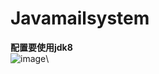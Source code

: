 # Javamailsystem
**配置要使用jdk8**\
![image](https://github.com/YPYT1/Javamailsystem/assets/95224342/aceb0e91-82a2-462b-91b5-e05e5907c917)\

